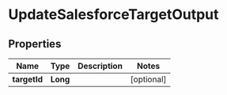 

# UpdateSalesforceTargetOutput


## Properties

Name | Type | Description | Notes
------------ | ------------- | ------------- | -------------
**targetId** | **Long** |  |  [optional]



